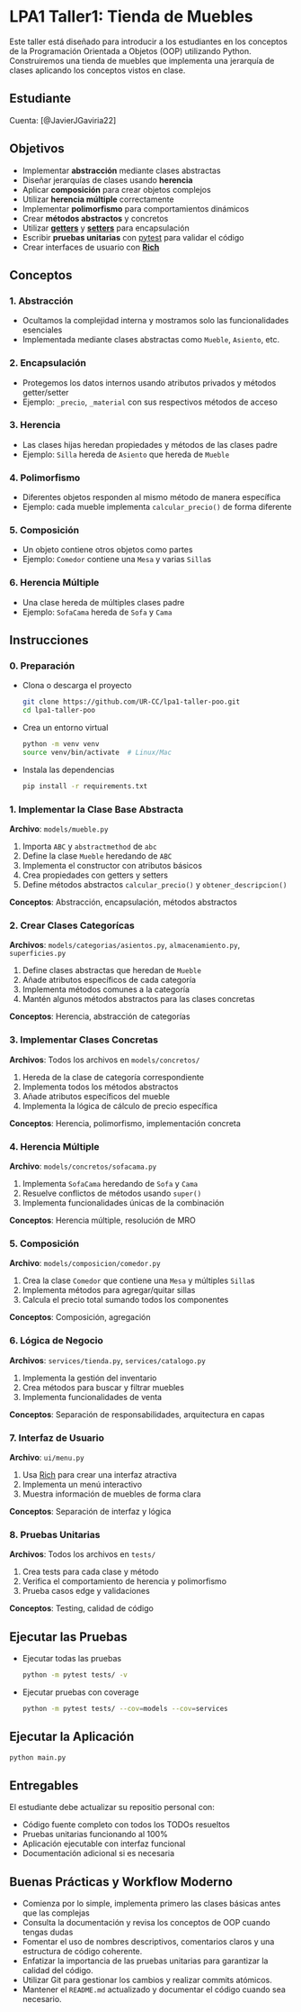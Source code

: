 # LPA1 Taller1: Tienda de Muebles

Este taller está diseñado para introducir a los estudiantes en los conceptos de la Programación Orientada a Objetos (OOP) utilizando Python. Construiremos una tienda de muebles que implementa una jerarquía de clases aplicando los conceptos vistos en clase.

## Estudiante

Cuenta: [@JavierJGaviria22]

## Objetivos

- Implementar **abstracción** mediante clases abstractas
- Diseñar jerarquías de clases usando **herencia**
- Aplicar **composición** para crear objetos complejos
- Utilizar **herencia múltiple** correctamente
- Implementar **polimorfismo** para comportamientos dinámicos
- Crear **métodos abstractos** y concretos
- Utilizar [**getters**](https://realpython.com/python-property/#getting-started-with-pythons-property) y [**setters**](https://realpython.com/python-getter-setter/#using-properties-instead-of-getters-and-setters-the-python-way) para encapsulación
- Escribir **pruebas unitarias** con [pytest](https://docs.pytest.org/en/stable/) para validar el código
- Crear interfaces de usuario con [**Rich**](https://rich.readthedocs.io/en/stable/introduction.html)

## Conceptos

### 1. Abstracción
- Ocultamos la complejidad interna y mostramos solo las funcionalidades esenciales
- Implementada mediante clases abstractas como `Mueble`, `Asiento`, etc.

### 2. Encapsulación
- Protegemos los datos internos usando atributos privados y métodos getter/setter
- Ejemplo: `_precio`, `_material` con sus respectivos métodos de acceso

### 3. Herencia
- Las clases hijas heredan propiedades y métodos de las clases padre
- Ejemplo: `Silla` hereda de `Asiento` que hereda de `Mueble`

### 4. Polimorfismo
- Diferentes objetos responden al mismo método de manera específica
- Ejemplo: cada mueble implementa `calcular_precio()` de forma diferente

### 5. Composición
- Un objeto contiene otros objetos como partes
- Ejemplo: `Comedor` contiene una `Mesa` y varias `Silla`s

### 6. Herencia Múltiple
- Una clase hereda de múltiples clases padre
- Ejemplo: `SofaCama` hereda de `Sofa` y `Cama`


## Instrucciones

### 0. Preparación

* Clona o descarga el proyecto

    ```bash
    git clone https://github.com/UR-CC/lpa1-taller-poo.git
    cd lpa1-taller-poo
    ```

* Crea un entorno virtual

    ```bash
    python -m venv venv
    source venv/bin/activate  # Linux/Mac
    ```

* Instala las dependencias

    ```bash
    pip install -r requirements.txt
    ```

### 1. Implementar la Clase Base Abstracta

**Archivo**: `models/mueble.py`

1. Importa `ABC` y `abstractmethod` de `abc`
2. Define la clase `Mueble` heredando de `ABC`
3. Implementa el constructor con atributos básicos
4. Crea propiedades con getters y setters
5. Define métodos abstractos `calcular_precio()` y `obtener_descripcion()`

**Conceptos**: Abstracción, encapsulación, métodos abstractos

### 2. Crear Clases Categorícas

**Archivos**: `models/categorias/asientos.py`, `almacenamiento.py`, `superficies.py`

1. Define clases abstractas que heredan de `Mueble`
2. Añade atributos específicos de cada categoría
3. Implementa métodos comunes a la categoría
4. Mantén algunos métodos abstractos para las clases concretas

**Conceptos**: Herencia, abstracción de categorías

### 3. Implementar Clases Concretas

**Archivos**: Todos los archivos en `models/concretos/`

1. Hereda de la clase de categoría correspondiente
2. Implementa todos los métodos abstractos
3. Añade atributos específicos del mueble
4. Implementa la lógica de cálculo de precio específica

**Conceptos**: Herencia, polimorfismo, implementación concreta

### 4. Herencia Múltiple

**Archivo**: `models/concretos/sofacama.py`

1. Implementa `SofaCama` heredando de `Sofa` y `Cama`
2. Resuelve conflictos de métodos usando `super()`
3. Implementa funcionalidades únicas de la combinación

**Conceptos**: Herencia múltiple, resolución de MRO

### 5. Composición

**Archivo**: `models/composicion/comedor.py`

1. Crea la clase `Comedor` que contiene una `Mesa` y múltiples `Silla`s
2. Implementa métodos para agregar/quitar sillas
3. Calcula el precio total sumando todos los componentes

**Conceptos**: Composición, agregación

### 6. Lógica de Negocio

**Archivos**: `services/tienda.py`, `services/catalogo.py`

1. Implementa la gestión del inventario
2. Crea métodos para buscar y filtrar muebles
3. Implementa funcionalidades de venta

**Conceptos**: Separación de responsabilidades, arquitectura en capas

### 7. Interfaz de Usuario

**Archivo**: `ui/menu.py`

1. Usa [Rich](https://rich.readthedocs.io/en/stable/introduction.html) para crear una interfaz atractiva
2. Implementa un menú interactivo
3. Muestra información de muebles de forma clara

**Conceptos**: Separación de interfaz y lógica

### 8. Pruebas Unitarias

**Archivos**: Todos los archivos en `tests/`

1. Crea tests para cada clase y método
2. Verifica el comportamiento de herencia y polimorfismo
3. Prueba casos edge y validaciones

**Conceptos**: Testing, calidad de código

## Ejecutar las Pruebas

- Ejecutar todas las pruebas

    ```bash
    python -m pytest tests/ -v
    ```

- Ejecutar pruebas con coverage

    ```bash
    python -m pytest tests/ --cov=models --cov=services
    ```

## Ejecutar la Aplicación

```bash
python main.py
```

## Entregables

El estudiante debe actualizar su repositio personal con:

* Código fuente completo con todos los TODOs resueltos
* Pruebas unitarias funcionando al 100%
* Aplicación ejecutable con interfaz funcional
* Documentación adicional si es necesaria

## Buenas Prácticas y Workflow Moderno

* Comienza por lo simple, implementa primero las clases básicas antes que las complejas
* Consulta la documentación y revisa los conceptos de OOP cuando tengas dudas
* Fomentar el uso de nombres descriptivos, comentarios claros y una estructura de código coherente.
* Enfatizar la importancia de las pruebas unitarias para garantizar la calidad del código.
* Utilizar Git para gestionar los cambios y realizar commits atómicos.
* Mantener el `README.md` actualizado y documentar el código cuando sea necesario.

